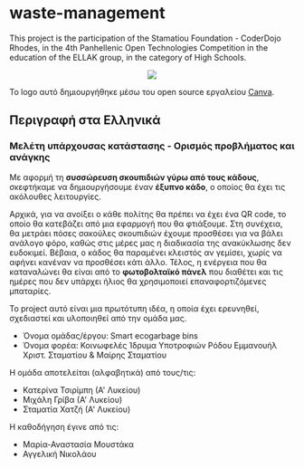 # waste-management
This project is the participation of the Stamatiou Foundation - CoderDojo Rhodes, in the 4th Panhellenic Open Technologies Competition in the education of the ELLAK group, in the category of High Schools.

<p align="center">
<img src="https://user-images.githubusercontent.com/28193137/166155369-b5f00b03-67f6-472f-b2cd-b184261acdf1.png" />
</p>

Το logo αυτό δημιουργήθηκε μέσω του open source εργαλείου [Canva](https://www.canva.com/).

## Περιγραφή στα Ελληνικά

### Μελέτη υπάρχουσας κατάστασης - Ορισμός προβλήματος και ανάγκης

Με αφορμή τη **συσσώρευση σκουπιδιών γύρω από τους κάδους**, σκεφτήκαμε να δημιουργήσουμε έναν **έξυπνο κάδο**, ο οποίος θα έχει τις ακόλουθες λειτουργίες.

Αρχικά, για να ανοίξει ο κάθε πολίτης θα πρέπει να έχει ένα QR code, το οποίο θα κατεβάζει από μια εφαρμογή που θα φτιάξουμε. Στη συνέχεια, θα μετράει πόσες σακούλες σκουπιδιών έχουμε προσθέσει για να βάλει ανάλογο φόρο, καθώς στις μέρες μας η διαδικασία της ανακύκλωσης δεν ευδοκιμεί. Βέβαια, ο κάδος θα παραμένει κλειστός αν γεμίσει, χωρίς να αφήνει κανέναν να προσθέσει κάτι άλλο. Τέλος, η ενέργεια που θα καταναλώνει θα είναι από το **φωτοβολταϊκό πάνελ** που διαθέτει και τις ημέρες που δεν υπάρχει ήλιος θα χρησιμοποιεί επαναφορτιζόμενες μπαταρίες.

Το project αυτό είναι μια πρωτότυπη ιδέα, η οποία έχει ερευνηθεί, σχεδιαστεί και υλοποιηθεί από την ομάδα μας.

- Όνομα ομάδας/έργου: Smart ecogarbage bins
- Όνομα φορέα: Κοινωφελές Ίδρυμα Υποτροφιών Ρόδου Εμμανουήλ Χριστ. Σταματίου & Μαίρης Σταματίου

Η ομάδα αποτελείται (αλφαβητικά) από τους/τις:
- Κατερίνα Τσιρίμπη (Α' Λυκείου)
- Μιχάλη Γρίβα (Α' Λυκείου)
- Σταματία Χατζή (Α' Λυκείου)

Η καθοδήγηση έγινε από τις:
- Μαρία-Αναστασία Μουστάκα
- Αγγελική Νικολάου
